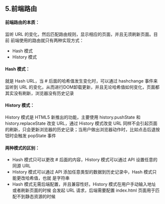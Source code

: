 ## 5.前端路由
#### 前端路由的本质：
监听 URL 的变化，然后匹配路由规则，显示相应的页面，并且无须刷新页面。目前 前端使用的路由就只有两种实现方式：
- Hash 模式
- History 模式
	
#### Hash 模式：
就是 Hash URL，当 # 后面的哈希值发生变化时，可以通过 hashchange 事件来 监听到 URL 的变化，从而进行DOM卸载更新，并且无论哈希值如何变化，页面都其实没有刷新，浏览器没有历史记录
	
#### History 模式：
History 模式是 HTML5 新推出的功能，主要使用 history.pushState 和 history.replaceState 改变 URL，通过 History 模式改变 URL 同样不会引起页面的刷新，只会更新浏览器的历史记录；当用户做出浏览器动作时，比如点击后退按钮时会触发 popState 事件

#### 两种模式的区别：
- Hash 模式只可以更改 # 后面的内容，History 模式可以通过 API 设置任意的同源 URL
- History 模式可以通过 API 添加任意类型的数据到历史记录中，Hash 模式只能更改哈希值，也就 是字符串
- Hash 模式无需后端配置，并且兼容性好。History 模式在用户手动输入地址或者刷新页面的时候 会发起 URL 请求，后端需要配置 index.html 页面用于匹配不到静态资源的时候
